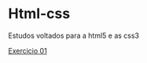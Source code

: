 # Html-css
 Estudos voltados para a html5 e as css3

 <a href= "https://gpinheirop.github.io/Html-css/exercicios/ex001/index.html"> Exercicio 01</a>